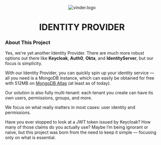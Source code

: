 <p align="center">
  <img src="https://i.imgur.com/MmamZlQ.png" alt="vinder.logo" />
</p>

<h1 align="center">IDENTITY PROVIDER</h1>

### About This Project

Yes, we're yet another Identity Provider. There are much more robust options out there like **Keycloak**, **Auth0**, **Okta**, and **IdentityServer**, but our focus is simplicity.

With our Identity Provider, you can quickly spin up your identity service — all you need is a MongoDB instance, which can easily be obtained for free with 512MB on [MongoDB Atlas](https://www.mongodb.com/cloud/atlas) (at least as of today).

Our solution is also fully multi-tenant: each tenant you create can have its own users, permissions, groups, and more.

We focus on what really matters in most cases: user identity and permissions.

Have you ever stopped to look at a JWT token issued by Keycloak? How many of those claims do you actually use? Maybe I’m being ignorant or naive, but this project was born from the need to keep it simple — focusing only on what is essential.
